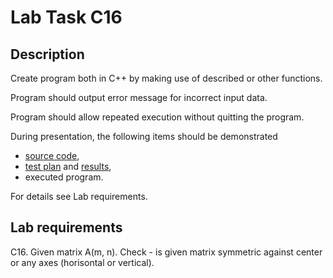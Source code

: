 # Lab Task C16

## Description

Create program both in C++ by making use of described or other functions. 

Program should output error message for incorrect input data. 

Program should allow repeated execution without quitting the program. 

During presentation, the following items should be demonstrated
 - [source code](symmetric_matrix/main.cpp),
 - [test plan](TEST_PLAN.md) and [results](TEST_CASE.md),
 - executed program.
 
For details see Lab requirements.

## Lab requirements 

C16. Given matrix A(m, n). Check - is given matrix symmetric against center or any axes (horisontal or vertical).
